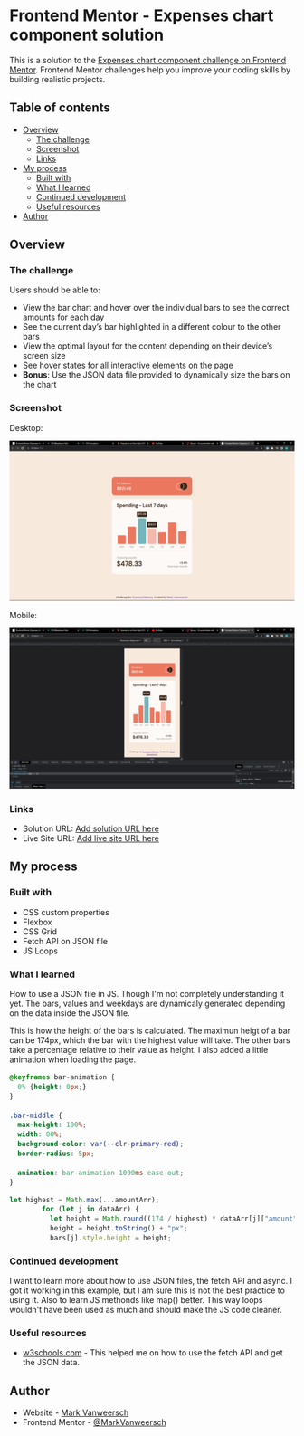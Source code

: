 # Frontend Mentor - Expenses chart component solution

This is a solution to the [Expenses chart component challenge on Frontend Mentor](https://www.frontendmentor.io/challenges/expenses-chart-component-e7yJBUdjwt). Frontend Mentor challenges help you improve your coding skills by building realistic projects. 

## Table of contents

- [Overview](#overview)
  - [The challenge](#the-challenge)
  - [Screenshot](#screenshot)
  - [Links](#links)
- [My process](#my-process)
  - [Built with](#built-with)
  - [What I learned](#what-i-learned)
  - [Continued development](#continued-development)
  - [Useful resources](#useful-resources)
- [Author](#author)

## Overview

### The challenge

Users should be able to:

- View the bar chart and hover over the individual bars to see the correct amounts for each day
- See the current day’s bar highlighted in a different colour to the other bars
- View the optimal layout for the content depending on their device’s screen size
- See hover states for all interactive elements on the page
- **Bonus**: Use the JSON data file provided to dynamically size the bars on the chart

### Screenshot

Desktop:

![](./solution/desktop.png)

Mobile:

![](./solution/mobile.png)

### Links

- Solution URL: [Add solution URL here](https://your-solution-url.com)
- Live Site URL: [Add live site URL here](https://your-live-site-url.com)

## My process

### Built with

- CSS custom properties
- Flexbox
- CSS Grid
- Fetch API on JSON file
- JS Loops

### What I learned

How to use a JSON file in JS. Though I'm not completely understanding it yet. The bars, values and weekdays are dynamicaly generated depending on the data inside the JSON file.

This is how the height of the bars is calculated. The maximun heigt of a bar can be 174px, which the bar with the highest value will take. The other bars take a percentage relative to their value as height. I also added a little animation when loading the page.

```css
@keyframes bar-animation {
  0% {height: 0px;} 
}

.bar-middle {
  max-height: 100%;
  width: 80%;
  background-color: var(--clr-primary-red);
  border-radius: 5px;

  animation: bar-animation 1000ms ease-out;
}
```
```js
let highest = Math.max(...amountArr);
        for (let j in dataArr) {
          let height = Math.round((174 / highest) * dataArr[j]["amount"]);
          height = height.toString() + "px";
          bars[j].style.height = height;
```

### Continued development

I want to learn more about how to use JSON files, the fetch API and async. I got it working in this example, but I am sure this is not the best practice to using it.
Also to learn JS methonds like map() better. This way loops wouldn't have been used as much and should make the JS code cleaner.

### Useful resources

- [w3schools.com](https://www.w3schools.com/jsref/api_fetch.asp) - This helped me on how to use the fetch API and get the JSON data.

## Author

- Website - [Mark Vanweersch](https://markvanweersch.github.io/)
- Frontend Mentor - [@MarkVanweersch](https://www.frontendmentor.io/profile/MarkVanweersch)